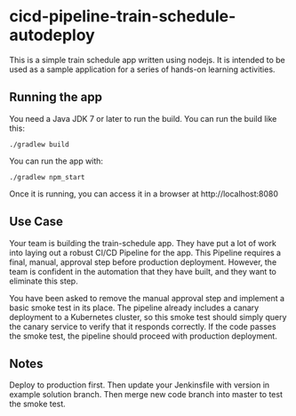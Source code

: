 # cicd-pipeline-train-schedule-autodeploy

This is a simple train schedule app written using nodejs. It is intended to be used as a sample application for a series of hands-on learning activities.

## Running the app

You need a Java JDK 7 or later to run the build. You can run the build like this:

    ./gradlew build

You can run the app with:

    ./gradlew npm_start

Once it is running, you can access it in a browser at http://localhost:8080

## Use Case
Your team is building the train-schedule app. They have put a lot of work into laying out a robust CI/CD Pipeline for the app. This Pipeline requires a final, manual, approval step before production deployment. However, the team is confident in the automation that they have built, and they want to eliminate this step.

You have been asked to remove the manual approval step and implement a basic smoke test in its place. The pipeline already includes a canary deployment to a Kubernetes cluster, so this smoke test should simply query the canary service to verify that it responds correctly. If the code passes the smoke test, the pipeline should proceed with production deployment.

## Notes
Deploy to production first. Then update your Jenkinsfile with version in example solution branch.
Then merge new code branch into master to test the smoke test. 
